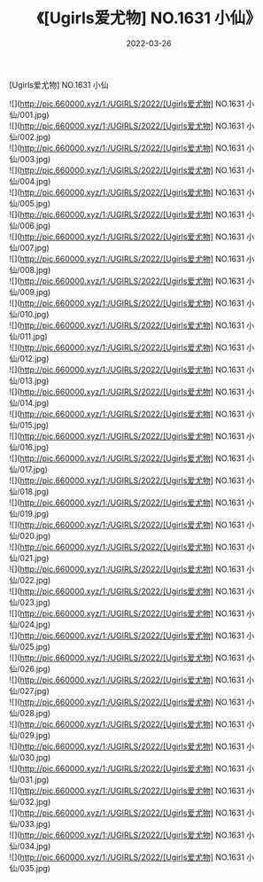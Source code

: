 ﻿---
layout: post
title:  《[Ugirls爱尤物] NO.1631 小仙》
date:   2022-03-26
img: http://pic.660000.xyz/1:/UGIRLS/2022/[Ugirls爱尤物] NO.1631 小仙/000.jpg
categories: [美女, 清纯, 唯美]
---

[Ugirls爱尤物] NO.1631 小仙

 ![](http://pic.660000.xyz/1:/UGIRLS/2022/[Ugirls爱尤物] NO.1631 小仙/001.jpg) <br>![](http://pic.660000.xyz/1:/UGIRLS/2022/[Ugirls爱尤物] NO.1631 小仙/002.jpg) <br>![](http://pic.660000.xyz/1:/UGIRLS/2022/[Ugirls爱尤物] NO.1631 小仙/003.jpg) <br>![](http://pic.660000.xyz/1:/UGIRLS/2022/[Ugirls爱尤物] NO.1631 小仙/004.jpg) <br>![](http://pic.660000.xyz/1:/UGIRLS/2022/[Ugirls爱尤物] NO.1631 小仙/005.jpg) <br>![](http://pic.660000.xyz/1:/UGIRLS/2022/[Ugirls爱尤物] NO.1631 小仙/006.jpg) <br>![](http://pic.660000.xyz/1:/UGIRLS/2022/[Ugirls爱尤物] NO.1631 小仙/007.jpg) <br>![](http://pic.660000.xyz/1:/UGIRLS/2022/[Ugirls爱尤物] NO.1631 小仙/008.jpg) <br>![](http://pic.660000.xyz/1:/UGIRLS/2022/[Ugirls爱尤物] NO.1631 小仙/009.jpg) <br>![](http://pic.660000.xyz/1:/UGIRLS/2022/[Ugirls爱尤物] NO.1631 小仙/010.jpg) <br>![](http://pic.660000.xyz/1:/UGIRLS/2022/[Ugirls爱尤物] NO.1631 小仙/011.jpg) <br>![](http://pic.660000.xyz/1:/UGIRLS/2022/[Ugirls爱尤物] NO.1631 小仙/012.jpg) <br>![](http://pic.660000.xyz/1:/UGIRLS/2022/[Ugirls爱尤物] NO.1631 小仙/013.jpg) <br>![](http://pic.660000.xyz/1:/UGIRLS/2022/[Ugirls爱尤物] NO.1631 小仙/014.jpg) <br>![](http://pic.660000.xyz/1:/UGIRLS/2022/[Ugirls爱尤物] NO.1631 小仙/015.jpg) <br>![](http://pic.660000.xyz/1:/UGIRLS/2022/[Ugirls爱尤物] NO.1631 小仙/016.jpg) <br>![](http://pic.660000.xyz/1:/UGIRLS/2022/[Ugirls爱尤物] NO.1631 小仙/017.jpg) <br>![](http://pic.660000.xyz/1:/UGIRLS/2022/[Ugirls爱尤物] NO.1631 小仙/018.jpg) <br>![](http://pic.660000.xyz/1:/UGIRLS/2022/[Ugirls爱尤物] NO.1631 小仙/019.jpg) <br>![](http://pic.660000.xyz/1:/UGIRLS/2022/[Ugirls爱尤物] NO.1631 小仙/020.jpg) <br>![](http://pic.660000.xyz/1:/UGIRLS/2022/[Ugirls爱尤物] NO.1631 小仙/021.jpg) <br>![](http://pic.660000.xyz/1:/UGIRLS/2022/[Ugirls爱尤物] NO.1631 小仙/022.jpg) <br>![](http://pic.660000.xyz/1:/UGIRLS/2022/[Ugirls爱尤物] NO.1631 小仙/023.jpg) <br>![](http://pic.660000.xyz/1:/UGIRLS/2022/[Ugirls爱尤物] NO.1631 小仙/024.jpg) <br>![](http://pic.660000.xyz/1:/UGIRLS/2022/[Ugirls爱尤物] NO.1631 小仙/025.jpg) <br>![](http://pic.660000.xyz/1:/UGIRLS/2022/[Ugirls爱尤物] NO.1631 小仙/026.jpg) <br>![](http://pic.660000.xyz/1:/UGIRLS/2022/[Ugirls爱尤物] NO.1631 小仙/027.jpg) <br>![](http://pic.660000.xyz/1:/UGIRLS/2022/[Ugirls爱尤物] NO.1631 小仙/028.jpg) <br>![](http://pic.660000.xyz/1:/UGIRLS/2022/[Ugirls爱尤物] NO.1631 小仙/029.jpg) <br>![](http://pic.660000.xyz/1:/UGIRLS/2022/[Ugirls爱尤物] NO.1631 小仙/030.jpg) <br>![](http://pic.660000.xyz/1:/UGIRLS/2022/[Ugirls爱尤物] NO.1631 小仙/031.jpg) <br>![](http://pic.660000.xyz/1:/UGIRLS/2022/[Ugirls爱尤物] NO.1631 小仙/032.jpg) <br>![](http://pic.660000.xyz/1:/UGIRLS/2022/[Ugirls爱尤物] NO.1631 小仙/033.jpg) <br>![](http://pic.660000.xyz/1:/UGIRLS/2022/[Ugirls爱尤物] NO.1631 小仙/034.jpg) <br>![](http://pic.660000.xyz/1:/UGIRLS/2022/[Ugirls爱尤物] NO.1631 小仙/035.jpg) <br>